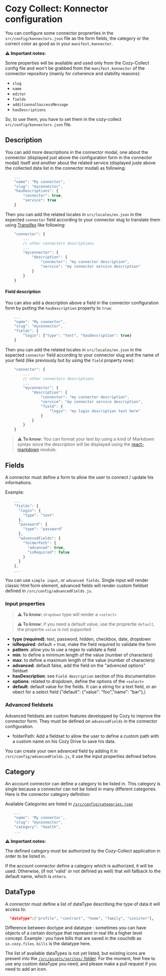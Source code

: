 # Cozy Collect: Konnector configuration

You can configure some connector proprerties in the `src/config/konnectors.json` file as the form fields, the category or the correct color as good as in your `manifest.konnector`.

__⚠️ Important notes:__

Some properties will be available and used only from the Cozy-Collect config file and won't be grabbed from the `manifest.konnector` of the connector repository (mainly for coherence and stability reasons):

* `slug`
* `name`
* `editor`
* `fields`
* `additionnalSuccessMessage`
* `hasDescriptions`

So, to use them, you have to set them in the cozy-collect `src/config/konnectors.json` file.

## Description

You can add more descriptions in the connector modal, one about the connector (displayed just above the configuration form in the connector modal) itself and another about the related service (displayed juste above the collected data list in the connector modal) as following:

```js
    ...
    "name": "My connector",
    "slug": "myconnector",
    "hasDescriptions": {
        "connector": true,
        "service": true
    }
```

Then you can add the related locales in `src/locales/en.json` in the expected `connector` field according to your connector slug to translate them using [Transifex][tx] like following:

```js
    "connector": {
        ...
        // other connectors descriptions
        ...
        "myconnector": {
            "description": {
                "connector": "my connector description",
                "service": "my connector service description"
            }
        }
    }

```

#### Field description

You can also add a description above a field in the connector configuration form by putting the `hasDescription` property to `true`:

```js
    ...
    "name": "My connector",
    "slug": "myconnector",
    "fields": {
        "login": {"type": "text", "hasDescription": true}
    }
```

Then you can add the related locales in `src/locales/en.json` in the expected `connector` field according to your connector slug and the name of your field (like previously but by using the `field` property now):

```js
    "connector": {
        ...
        // other connectors descriptions
        ...
        "myconnector": {
            "description": {
                "connector": "my connector description",
                "service": "my connector service description",
                "field": {
                    "login": "my login description text here"
                }
            }
        }
    }

```

> __⚠️ To know:__ You can format your text by using a kind of Markdown syntax since the description will be displayed using the [react-markdown][react-markdown] module.

## Fields

A connector must define a form to allow the user to connect / update his informations.

Example:

```js
    ...
    "fields": {
      "login": {
        "type": "text"
      },
      "password": {
        "type": "password"
      },
      "advancedFields": {
        "folderPath": {
          "advanced": true,
          "isRequired": false
        }
      }
    },
    ...
```

You can use `simple input`, or `advanced fields`. Single input will render classic html form element, advanced fields will render custom fieldset defined in `/src/config/advancedFields.js`.

### Input properties

> __⚠️ To know:__ `dropdown` type will render a `<select>`

> __⚠️ To know:__ if you need a default value, use the proprertie `default`, the propertie `value` is not supported

* __type (required)__: text, password, hidden, checkbox, date, dropdown
* __isRequired__: default = true, make the field required to validate the form
* __pattern__: allow you to use a regex to validate a field
* __min__: to define a minimum length of the value (number of characters)
* __max__: to define a maximum length of the value (number of characters)
* __advanced__: default false, add the field on the "advenced options" fieldset
* __hasDescription__: see `Field description` section of this documentation
* __options__: related to dropdown, define the options of the `<select>`
* __default__: default value for the fields. It can a string for a text field, or an obect for a select field ("default": {"value": "foo","name": "bar"},)

### Advanced fieldsets

Advanced fieldsets are custom features developped by Cozy to improve the connector form.
They must be defined on `advancedFields` in the connector configuration.

* folderPath: Add a fieldset to allow the user to define a custom path with a custom name on his Cozy Drive to save his data.

You can create your own advanced field by adding it in `/src/config/advancedFields.js`, it use the input properties defined before.

## Category

An account connector can define a category to be listed in. This category is single because a connector can not be listed in many different categories. Here is the connector category definition:

Available Categories are listed in [`/src/config/categories.json`](https://github.com/cozy/cozy-collect/blob/master/src/config/categories.json)

```js
    ...
    "name": 'My connector',
    "slug": "myconnector",
    "category": "health",
    ...
```

__⚠️ Important notes:__

The defined category must be authorized by the Cozy-Collect application in order to be listed in.

If the account connector define a category which is authorized, it will be used. Otherwise, (if not 'valid' or not defined as well) that will fallback to the default name, which is `others`.


[tx]: https://www.transifex.com/cozy/
[react-markdown]: https://github.com/rexxars/react-markdown

## DataType

A connector must define a list of dataType describing the type of data it will access to:

```json
  "dataType":["profile", "contract", "home", "family", "sinister"],
```

Difference between doctype and datatype : sometimes you can have objects of a certain doctype
that represent in real life a higher level concept. Example : you have bills that are saved in
the couchdb as `io.cozy.files`. `bills` is the datatype here.

The list of available dataTypes is not yet listed, but existing icons are present into the [`/src/assets/sprites/` folder](https://github.com/cozy/cozy-collect/blob/master/src/assets/sprites/). For the moment, feel free to use any custom dataType you need, and please make a pull request if you need to add an icon.
